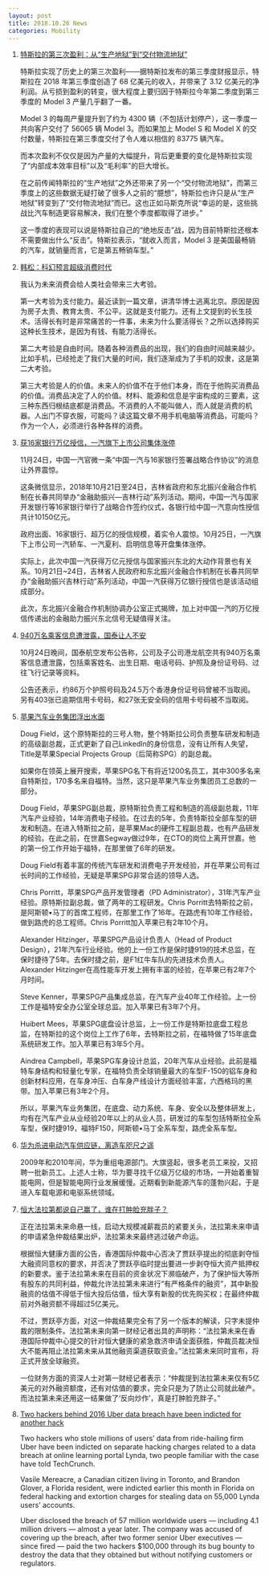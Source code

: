 ```yaml
---
layout: post
title: 2018.10.26 News
categories: Mobility
---
```


1. [特斯拉的第三次盈利：从“生产地狱”到“交付物流地狱”](https://www.huxiu.com/article/268462.html)

    特斯拉实现了历史上的第三次盈利——据特斯拉发布的第三季度财报显示，特斯拉在 2018 年第三季度创造了 68 亿美元的收入，并带来了 3.12 亿美元的净利润。从亏损到盈利的转变，很大程度上要归因于特斯拉今年第二季度到第三季度的 Model 3 产量几乎翻了一番。

    Model 3 的每周产量提升到了约为 4300 辆（不包括计划停产），这一季度一共向客户交付了 56065 辆 Model 3。而如果加上 Model S 和 Model X 的交付数量，特斯拉在第三季度交付了令人难以相信的 83775 辆汽车。

    而本次盈利不仅仅是因为产量的大幅提升，背后更重要的变化是特斯拉实现了“内部成本效率目标”以及“毛利率”的巨大增长。

    在之前传闻特斯拉的“生产地狱”之外还带来了另一个“交付物流地狱”，而第三季度上的这些数据无疑打破了很多人之前的“臆想”，特斯拉也许只是从“生产地狱”转变到了“交付物流地狱”而已。这也正如马斯克所说“幸运的是，这些挑战比汽车制造更容易解决，我们在整个季度都取得了进步。”

    这一季度的表现可以说是特斯拉自己的“绝地反击”战，因为目前特斯拉还根本不需要做出什么“反击”。特斯拉表示，“就收入而言，Model 3 是美国最畅销的汽车，就销量而言，它是第五畅销车型。”

2. [韩松：科幻预言超级消费时代](https://www.huxiu.com/article/268497.html)

    我认为未来消费会给人类社会带来三大考验。

    第一大考验为支付能力。最近读到一篇文章，讲清华博士逃离北京。原因是因为房子太贵、教育太贵、不公平。这就是支付能力。还有上文提到的长生技术。活得长有时是非常痛苦的一件事，未来为什么要活得长？之所以选择购买这种长生技术，是因为有钱、有能力活得长。

    第二大考验是自由时间。随着各种消费品的出现，我们的自由时间越来越少。比如手机，已经抢走了我们大量的时间，我们逐渐成为了手机的奴隶，这是第二大考验。

    第三大考验是人的价值。未来人的价值不在于他们本身，而在于他购买消费品的价值。消费品决定了人的价值。材料、能源和信息是宇宙构成的三要素，这三种东西归根结底都是消费品。不消费的人不能叫做人，而人就是消费的机器。人出门不穿衣服，可能吗？读这篇文章不用手机电脑等消费品，可能吗？作为一个人，必须进行各种各样的消费。

3. [获16家银行万亿授信，一汽旗下上市公司集体涨停](https://www.huxiu.com/article/268618.html)

    11月24日，中国一汽官微一条“中国一汽与16家银行签署战略合作协议”的消息让外界震惊。

    这条微信显示，2018年10月21日至24日，吉林省政府和东北振兴金融合作机制在长春共同举办“金融助振兴—吉林行动”系列活动。期间，中国一汽与国家开发银行等16家银行举行了战略合作签约仪式，各银行给中国一汽意向性授信共计10150亿元。

    政府出面、16家银行、超万亿的授信规模，着实令人震惊。10月25日，一汽旗下上市公司一汽轿车、一汽夏利、启明信息等开盘集体涨停。

    实际上，此次中国一汽获得万亿元授信与国家振兴东北的大动作背景也有关系。10月21日~24日，吉林省人民政府和东北振兴金融合作机制在长春共同举办“金融助振兴吉林行动”系列活动，中国一汽获得万亿银行授信也是该活动组成部分。

    此次，东北振兴金融合作机制协调办公室正式揭牌，加上对中国一汽的万亿授信传递出的金融助力振兴东北信号无疑值得关注。

4. [940万名乘客信息遭泄露，国泰让人不安](https://www.huxiu.com/article/268587.html)

    10月24日晚间，国泰航空发布公告称，公司及子公司港龙航空共有940万名乘客信息遭泄露，包括乘客姓名、出生日期、电话号码、护照及身份证号码、过往飞行记录等资料。

    公告还表示，约86万个护照号码及24.5万个香港身份证号码曾被不当取阅。另有403张已逾期信用卡号码，和27张无安全码的信用卡号码被不当取阅。

5. [苹果汽车业务集团浮出水面](https://36kr.com/p/5158860.html)

    Doug Field，这个原特斯拉的三号人物，整个特斯拉公司负责整车研发和制造的高级副总裁，正式更新了自己LinkedIn的身份信息，没有让所有人失望，Title是苹果Special Projects Group（后简称SPG）的副总裁。

    如果你在领英上展开搜索，苹果SPG名下有将近1200名员工，其中300多名来自特斯拉，170多名来自福特。当然，这只是苹果汽车业务集团员工总数的一部分。

    Doug Field，苹果SPG副总裁，原特斯拉负责工程和制造的高级副总裁，11年汽车产业经验，14年消费电子经验。在过去的5年，负责特斯拉全部车型的研发和制造。在进入特斯拉之前，是苹果Mac的硬件工程副总裁，也有产品研发的经验。在此之前，在世嘉Segway做过9年，在CTO的岗位上离开世嘉。他的第一份工作开始于福特，在那里做了6年的研发。

    Doug Field有着丰富的传统汽车研发和消费电子开发经验，并在苹果公司有过长时间的工作经验，无疑是苹果SPG非常合适的领导人选。

    Chris Porritt，苹果SPG产品开发管理者（PD Administrator），31年汽车产业经验。原特斯拉副总裁，做了两年的工程研发。Chris Porritt去特斯拉之前，是阿斯顿•马丁的首席工程师，在那里工作了16年。在路虎有10年工作经验，做到路虎的总工程师。Chris Porritt加入苹果已有2年10个月。

    Alexander Hitzinger，苹果SPG产品设计负责人（Head of Product Design），21年汽车行业经验。他的上一份工作是保时捷919的技术总监，在保时捷待了5年。去保时捷之前，是F1红牛车队的先进技术负责人。Alexander Hitzinger在高性能车开发上拥有丰富的经验，在苹果已有2年7个月时间。

    Steve Kenner，苹果SPG产品集成总监，在汽车产业40年工作经验。上一份工作是福特安全办公室全球总监。加入苹果已有3年7个月。

    Huibert Mees，苹果SPG底盘设计总监，上一份工作是特斯拉底盘工程总监，在特斯拉的这个岗位上工作了6年，去特斯拉之前，在福特做了15年底盘系统研发工作。加入苹果已有3年5个月。

    Aindrea Campbell，苹果SPG车身设计总监，20年汽车从业经验。此前是福特车身结构和轻量化专家，在福特负责全球销量最大的车型F-150的铝车身和创新材料应用，在车身冲压、白车身产线设计方面经验丰富，六西格玛的黑带。加入苹果已有3年2个月。

    所以，苹果汽车业务集团，在底盘、动力系统、车身、安全以及整体研发上，均有在汽车产业从业经验20年以上的从业人员，研发过的车型包括特斯拉全系车型，保时捷919，福特F150，阿斯顿•马丁全系车型，路虎全系车型。

6. [华为杀进电动汽车供应链，离造车咫尺之遥](https://36kr.com/p/5158862.html)

    2009年和2010年间，华为重组电源部门。大旗竖起，很多老员工来投，又招聘一批新员工。上述人士称，华为要寻找千亿级万亿级的市场，一开始着重智能电网，但是智能电网行业发展缓慢。近期看到新能源汽车的蓬勃兴起，于是进入车载电源和电驱系统领域。

7. [恒大法拉第都说自己赢了，谁在打肿脸充胖子？](https://36kr.com/p/5158958.html)

    正在法拉第未来命悬一线，启动大规模减薪裁员的紧要关头，法拉第未来申请的申请紧急仲裁结果出炉，法拉第未来最终逃过破产命运。

    根据恒大健康方面的公告，香港国际仲裁中心否决了贾跃亭提出的彻底剥夺恒大融资同意权的要求，并否决了贾跃亭临时提出要进一步剥夺恒大资产抵押权的新要求。鉴于法拉第未来在目前的资金状况下濒临破产，为了保护恒大等所有股东的共同利益，仲裁允许法拉第未来进行“有严格条件的融资”，其中新股融资的估值不得低于恒大投后估值，恒大享有新股的优先购买权；在最终仲裁前对外融资额不得超过5亿美元。

    不过，贾跃亭方面，对这一仲裁结果完全有了另一个版本的解读，只字未提仲裁的限制条件。法拉第未来向第一财经记者出具的声明称：“法拉第未来在香港国际仲裁中心提交的针对恒大健康的紧急救济申请全面获胜，仲裁员裁决恒大不能再阻止法拉第未来从其他融资渠道获取资金。”法拉第未来同时宣布，将正式开放全球融资。

    一位财务方面的资深人士对第一财经记者表示：“仲裁提到法拉第未来仅有5亿美元的对外融资额度，还有对估值的要求，完全只是为了防止公司就此破产。而法拉第未来还用这一结果做了‘反向炒作’，真是打肿脸充胖子。”

8. [Two hackers behind 2016 Uber data breach have been indicted for another hack](https://techcrunch.com/2018/10/25/uber-hackers-indicted-lynda-breach/)

    Two hackers who stole millions of users’ data from ride-hailing firm Uber  have been indicted on separate hacking charges related to a data breach at online learning portal Lynda, two people familiar with the case have told TechCrunch.

    Vasile Mereacre, a Canadian citizen living in Toronto, and Brandon Glover, a Florida resident, were indicted earlier this month in Florida on federal hacking and extortion charges for stealing data on 55,000 Lynda users’ accounts.

    Uber disclosed the breach of 57 million worldwide users — including 4.1 million drivers — almost a year later. The company was accused of covering up the breach, after two former senior Uber executives — since fired — paid the two hackers $100,000 through its bug bounty to destroy the data that they obtained but without notifying customers or regulators.
